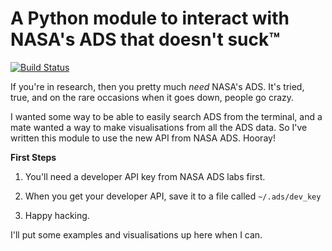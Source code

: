 **A Python module to interact with NASA's ADS that doesn't suck™**
==================================================================

[![Build Status](https://travis-ci.org/andycasey/ads-python.png?branch=master)](https://travis-ci.org/andycasey/ads-python)

If you're in research, then you pretty much _need_ NASA's ADS. It's tried, true, and on the rare occasions when it goes down, people go crazy.

I wanted some way to be able to easily search ADS from the terminal, and a mate wanted a way to make visualisations from all the ADS data. So I've written this module to use the new API from NASA ADS. Hooray!

**First Steps**

1. You'll need a developer API key from NASA ADS labs first.

2. When you get your developer API, save it to a file called ``~/.ads/dev_key``

3. Happy hacking.


I'll put some examples and visualisations up here when I can.
